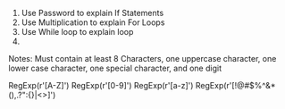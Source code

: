 1. Use Password to explain If Statements
2. Use Multiplication to explain For Loops
3. Use While loop to explain loop
4.


Notes:
Must contain at least 8 Characters, 
one uppercase character, 
one lower case character, 
one special character, 
and one digit







RegExp(r'[A-Z]')
RegExp(r'[0-9]')
RegExp(r'[a-z]')
RegExp(r'[!@#$%^&*(),.?":{}|<>]')